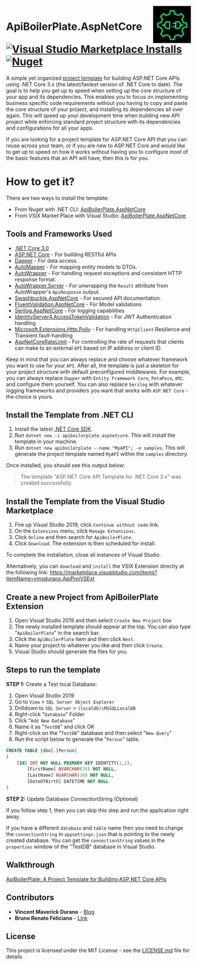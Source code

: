 <img align="right" src="logo.PNG" />

# ApiBoilerPlate.AspNetCore [![Visual Studio Marketplace Installs](https://img.shields.io/visual-studio-marketplace/i/vmsdurano.ApiProjVSExt?color=green)](https://marketplace.visualstudio.com/items?itemName=vmsdurano.ApiProjVSExt) [![Nuget](https://img.shields.io/nuget/dt/ApiBoilerPlate.AspNetCore?color=blue)](https://www.nuget.org/packages/ApiBoilerPlate.AspNetCore)

A simple yet organized [project template](https://marketplace.visualstudio.com/items?itemName=vmsdurano.ApiProjVSExt) for building ASP.NET Core APIs using .NET Core 3.x (the latest/fastest version of .NET Core to date). The goal is to help you get up to speed when setting up the core structure of your app and its dependencies. This enables you to focus on implementing business specific code requirements without you having to copy and paste the core structure of your project, and installing its dependencies all over again. This will speed up your development time when building new API project while enforcing standard project structure with its dependencies and configurations for all your apps.

If you are looking for a project template for ASP.NET Core API that you can reuse across your team, or if you are new to ASP.NET Core and would like to get up to speed on how it works without having you to configure most of the basic features that an API will have, then this is for you.

# How to get it?
There are two ways to install the template:
* From Nuget with .NET CLI: [ApiBoilerPlate.AspNetCore](https://www.nuget.org/packages/ApiBoilerPlate.AspNetCore)
* From VSIX Market Place with Visual Studio: [ApiBoilerPlate.AspNetCore](https://marketplace.visualstudio.com/items?itemName=vmsdurano.ApiProjVSExt)

## Tools and Frameworks Used

* [.NET Core 3.0](https://dotnet.microsoft.com/download/dotnet-core)
* [ASP.NET Core](https://docs.microsoft.com/en-us/aspnet/core/?view=aspnetcore-3.0) - For building RESTful APIs
* [Dapper](https://dapper-tutorial.net/dapper) - For data access.
* [AutoMapper](https://github.com/AutoMapper/AutoMapper) - For mapping entity models to DTOs.
* [AutoWrapper](https://github.com/proudmonkey/AutoWrapper) - For handling request exceptions and consistent HTTP response format.
* [AutoWrapper.Server](https://github.com/proudmonkey/AutoWrapper.Server) - For unwrapping the `Result` attribute from AutoWrapper's `ApiResponse` output.
* [Swashbuckle.AspNetCore](https://github.com/domaindrivendev/Swashbuckle.AspNetCore) - For secured API documentation.
* [FluentValidation.AspNetCore](https://fluentvalidation.net/aspnet) - For Model validations
* [Serilog.AspNetCore](https://github.com/serilog/serilog-aspnetcore) - For logging capabilities
* [IdentityServer4.AccessTokenValidation](https://github.com/IdentityServer/IdentityServer4.AccessTokenValidation) - For JWT Authentication handling
* [Microsoft.Extensions.Http.Polly](https://github.com/App-vNext/Polly/wiki/Polly-and-HttpClientFactory) - For handling `HttpClient` Resilience and Transient fault-handling
* [AspNetCoreRateLimit](https://github.com/stefanprodan/AspNetCoreRateLimit) - For controlling the rate of requests that clients can make to an external `API` based on IP address or client ID.

Keep in mind that you can always replace and choose whatever framework you want to use for your `API`. After all, the template is just a skeleton for your project structure with default preconfigured middlewares. For example, you can always replace `Dapper` with `Entity Framework Core`, `PetaPoco`, etc. and configure them yourself. You can also replace `Serilog` with whatever logging frameworks and providers you want that works with `ASP.NET Core` - the choice is yours.

## Install the Template from .NET CLI
1. Install the latest [.NET Core SDK](https://dotnet.microsoft.com/download/dotnet-core/3.0).
2. Run `dotnet new -i apiboilerplate.aspnetcore`. This will install the template in your machine.
3. Run `dotnet new apiboilerplate --name "MyAPI"; -o samples`. This will generate the project template named `MyAPI` within the `samples` directory.

Once installed, you should see this output below:

> The template "ASP.NET Core API Template for .NET Core 3.x" was created successfully.  

## Install the Template from the Visual Studio Marketplace

1. Fire up Visual Studio 2019, click `Continue without code` link.
2. On the `Extensions` menu, click `Manage Extensions`.
3. Click `Online` and then search for `ApiBoilerPlate`.
4. Click `Download`. The extension is then scheduled for install.

To complete the installation, close all instances of Visual Studio.

Alternatively, you can `download` and `install` the VSIX Extension directly at the following link: https://marketplace.visualstudio.com/items?itemName=vmsdurano.ApiProjVSExt

## Create a new Project from ApiBoilerPlate Extension

1. Open Visual Studio 2019 and then select `Create New Project` box
2. The newly installed template should appear at the top. You can also type "`ApiBoilerPlate`" in the search bar.
3. Click the `ApiBoilerPlate` item and then click `Next`.
4. Name your project to whatever you like and then click `Create`.
5. Visual Studio should generate the files for you.

## Steps to run the template

**STEP 1:** Create a Test local Database:

1. Open Visual Studio 2019
2. Go to `View` > `SQL Server Object Explorer`
3. Drilldown to `SQL Server` > `(localdb)\MSSQLLocalDB`
4. Right-click "`Database`" Folder
5. Click "`Add New Database`"
6. Name it as "`TestDB`" and click OK
7. Right-click on the "`TestDB`" database and then select "`New Query`"
8. Run the script below to generate the "`Person`" table.

```sql
CREATE TABLE [dbo].[Person]
(
	[Id] INT NOT NULL PRIMARY KEY IDENTITY(1,1), 
    	[FirstName] NVARCHAR(20) NOT NULL, 
    	[LastName] NVARCHAR(20) NOT NULL, 
    	[DateOfBirth] DATETIME NOT NULL
)
```

**STEP 2:** Update Database ConnectionString (Optional)

If you follow step 1, then you can skip this step and run the application right away.

If you have a different `database` and `table` name then you need to change the `connectionString` in `appsettings.json` that is pointing to the newly created database. You can get the `connectionString` values in the `properties` window of the "TestDB" database in Visual Studio.

## Walkthrough

[ApiBoilerPlate: A Project Template for Building ASP.NET Core APIs](http://vmsdurano.com/apiboilerplate-a-project-template-for-building-asp-net-core-apis/)

## Contributors

* **Vincent Maverick Durano** - [Blog](http://vmsdurano.com/)
* **Bruno Renato Feliciano** - [Link](https://www.linkedin.com/in/brunorfeliciano/)

## License

This project is licensed under the MIT License - see the [LICENSE.md](LICENSE) file for details
